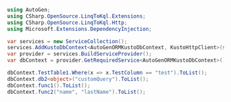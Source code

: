﻿```csharp
using AutoGen;
using CSharp.OpenSource.LinqToKql.Extensions;
using CSharp.OpenSource.LinqToKql.Http;
using Microsoft.Extensions.DependencyInjection;

var services = new ServiceCollection();
services.AddKustoDbContext<AutoGenORMKustoDbContext, KustoHttpClient>(sp => new KustoHttpClient("mycluster", "auth", "dbName"));
var provider = services.BuildServiceProvider();
var dbContext = provider.GetRequiredService<AutoGenORMKustoDbContext>();

dbContext.TestTable1.Where(x => x.TestColumn == "test").ToList();
dbContext.db2<object>("customQuery").ToList();
dbContext.func1().ToList();
dbContext.func2("name", "lastName").ToList();
```